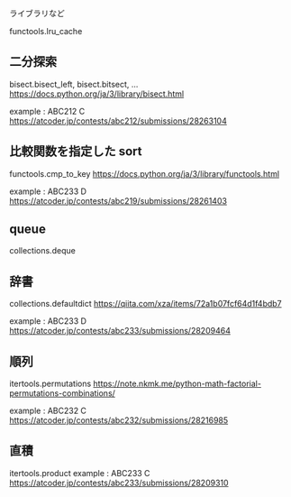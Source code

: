 ライブラリなど

functools.lru_cache

## 二分探索
bisect.bisect_left, bisect.bitsect, ...
https://docs.python.org/ja/3/library/bisect.html

example : ABC212 C
https://atcoder.jp/contests/abc212/submissions/28263104

## 比較関数を指定した sort
functools.cmp_to_key
https://docs.python.org/ja/3/library/functools.html

example : ABC233 D
https://atcoder.jp/contests/abc219/submissions/28261403

## queue
collections.deque

## 辞書
collections.defaultdict
https://qiita.com/xza/items/72a1b07fcf64d1f4bdb7

example : ABC233 D
https://atcoder.jp/contests/abc233/submissions/28209464

## 順列
itertools.permutations
https://note.nkmk.me/python-math-factorial-permutations-combinations/

example : ABC232 C
https://atcoder.jp/contests/abc232/submissions/28216985

## 直積
itertools.product
example : ABC233 C
https://atcoder.jp/contests/abc233/submissions/28209310